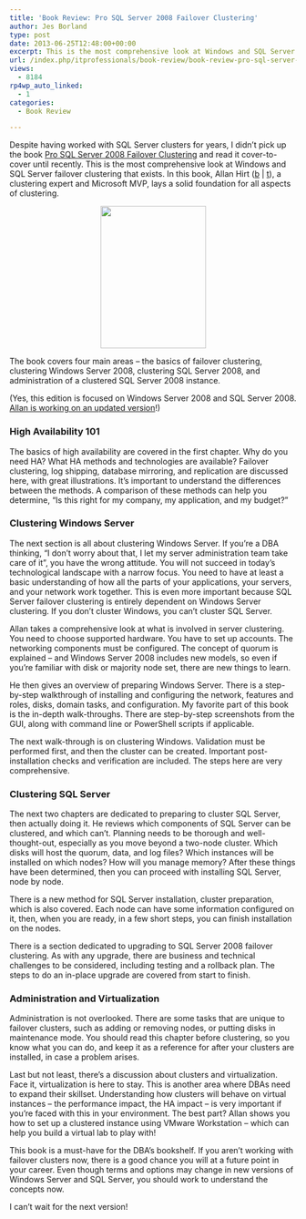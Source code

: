 ```yaml
---
title: 'Book Review: Pro SQL Server 2008 Failover Clustering'
author: Jes Borland
type: post
date: 2013-06-25T12:48:00+00:00
excerpt: This is the most comprehensive look at Windows and SQL Server failover clustering that exists. In this book, Allan Hirt, a clustering expert and Microsoft MVP, lays a solid foundation for all aspects of clustering.
url: /index.php/itprofessionals/book-review/book-review-pro-sql-server-2/
views:
  - 8184
rp4wp_auto_linked:
  - 1
categories:
  - Book Review

---
```

Despite having worked with SQL Server clusters for years, I didn&#8217;t pick up the book [Pro SQL Server 2008 Failover Clustering][1] and read it cover-to-cover until recently. This is the most comprehensive look at Windows and SQL Server failover clustering that exists. In this book, Allan Hirt ([b][2] | [t][3]), a clustering expert and Microsoft MVP, lays a solid foundation for all aspects of clustering.

<p style="text-align: center;">
  <img src="http://ecx.images-amazon.com/images/I/51ET4iyVwSL.jpg" alt="" width="185" height="250" />
</p>

The book covers four main areas – the basics of failover clustering, clustering Windows Server 2008, clustering SQL Server 2008, and administration of a clustered SQL Server 2008 instance.

(Yes, this edition is focused on Windows Server 2008 and SQL Server 2008. [Allan is working on an updated version][4]!)

### High Availability 101

The basics of high availability are covered in the first chapter. Why do you need HA? What HA methods and technologies are available? Failover clustering, log shipping, database mirroring, and replication are discussed here, with great illustrations. It’s important to understand the differences between the methods. A comparison of these methods can help you determine, “Is this right for my company, my application, and my budget?”

### Clustering Windows Server

The next section is all about clustering Windows Server. If you’re a DBA thinking, “I don’t worry about that, I let my server administration team take care of it”, you have the wrong attitude. You will not succeed in today’s technological landscape with a narrow focus. You need to have at least a basic understanding of how all the parts of your applications, your servers, and your network work together. This is even more important because SQL Server failover clustering is entirely dependent on Windows Server clustering. If you don’t cluster Windows, you can’t cluster SQL Server.

Allan takes a comprehensive look at what is involved in server clustering. You need to choose supported hardware. You have to set up accounts. The networking components must be configured. The concept of quorum is explained – and Windows Server 2008 includes new models, so even if you’re familiar with disk or majority node set, there are new things to learn.

He then gives an overview of preparing Windows Server. There is a step-by-step walkthrough of installing and configuring the network, features and roles, disks, domain tasks, and configuration. My favorite part of this book is the in-depth walk-throughs. There are step-by-step screenshots from the GUI, along with command line or PowerShell scripts if applicable.

The next walk-through is on clustering Windows. Validation must be performed first, and then the cluster can be created. Important post-installation checks and verification are included. The steps here are very comprehensive.

### Clustering SQL Server

The next two chapters are dedicated to preparing to cluster SQL Server, then actually doing it. He reviews which components of SQL Server can be clustered, and which can’t. Planning needs to be thorough and well-thought-out, especially as you move beyond a two-node cluster. Which disks will host the quorum, data, and log files? Which instances will be installed on which nodes? How will you manage memory? After these things have been determined, then you can proceed with installing SQL Server, node by node.

There is a new method for SQL Server installation, cluster preparation, which is also covered. Each node can have some information configured on it, then, when you are ready, in a few short steps, you can finish installation on the nodes.

There is a section dedicated to upgrading to SQL Server 2008 failover clustering. As with any upgrade, there are business and technical challenges to be considered, including testing and a rollback plan. The steps to do an in-place upgrade are covered from start to finish.

### Administration and Virtualization

Administration is not overlooked. There are some tasks that are unique to failover clusters, such as adding or removing nodes, or putting disks in maintenance mode. You should read this chapter before clustering, so you know what you can do, and keep it as a reference for after your clusters are installed, in case a problem arises.

Last but not least, there’s a discussion about clusters and virtualization. Face it, virtualization is here to stay. This is another area where DBAs need to expand their skillset. Understanding how clusters will behave on virtual instances – the performance impact, the HA impact – is very important if you’re faced with this in your environment. The best part? Allan shows you how to set up a clustered instance using VMware Workstation – which can help you build a virtual lab to play with!

This book is a must-have for the DBA’s bookshelf. If you aren’t working with failover clusters now, there is a good chance you will at a future point in your career. Even though terms and options may change in new versions of Windows Server and SQL Server, you should work to understand the concepts now.

I can’t wait for the next version!

 [1]: http://www.amazon.com/Server-Failover-Clustering-Experts-Voice/dp/1430219661
 [2]: http://www.sqlha.com/blog/
 [3]: https://twitter.com/SQLHA
 [4]: http://www.sqlha.com/2013/06/03/announcement-day-windows-server-2012-r2-sql-server-2014-and-my-mission-critical-book/
